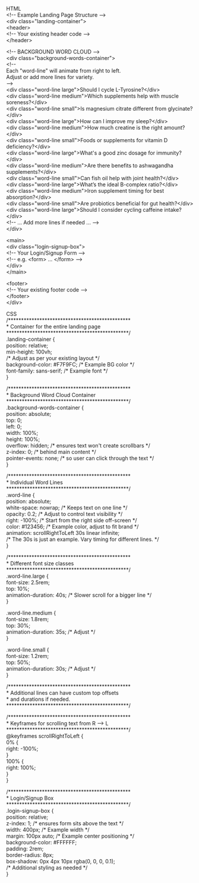HTML  
\<\!-- Example Landing Page Structure \--\>  
\<div class="landing-container"\>  
  \<header\>  
    \<\!-- Your existing header code \--\>  
  \</header\>  
    
  \<\!-- BACKGROUND WORD CLOUD \--\>  
  \<div class="background-words-container"\>  
    \<\!--   
      Each "word-line" will animate from right to left.  
      Adjust or add more lines for variety.  
    \--\>  
    \<div class="word-line large"\>Should I cycle L-Tyrosine?\</div\>  
    \<div class="word-line medium"\>Which supplements help with muscle soreness?\</div\>  
    \<div class="word-line small"\>Is magnesium citrate different from glycinate?\</div\>  
    \<div class="word-line large"\>How can I improve my sleep?\</div\>  
    \<div class="word-line medium"\>How much creatine is the right amount?\</div\>  
    \<div class="word-line small"\>Foods or supplements for vitamin D deficiency?\</div\>  
    \<div class="word-line large"\>What's a good zinc dosage for immunity?\</div\>  
    \<div class="word-line medium"\>Are there benefits to ashwagandha supplements?\</div\>  
    \<div class="word-line small"\>Can fish oil help with joint health?\</div\>  
    \<div class="word-line large"\>What’s the ideal B-complex ratio?\</div\>  
    \<div class="word-line medium"\>Iron supplement timing for best absorption?\</div\>  
    \<div class="word-line small"\>Are probiotics beneficial for gut health?\</div\>  
    \<div class="word-line large"\>Should I consider cycling caffeine intake?\</div\>  
    \<\!-- ... Add more lines if needed ... \--\>  
  \</div\>  
    
  \<main\>  
    \<div class="login-signup-box"\>  
      \<\!-- Your Login/Signup Form \--\>  
      \<\!-- e.g. \<form\> ... \</form\> \--\>  
    \</div\>  
  \</main\>  
    
  \<footer\>  
    \<\!-- Your existing footer code \--\>  
  \</footer\>  
\</div\>

CSS  
/\*\*\*\*\*\*\*\*\*\*\*\*\*\*\*\*\*\*\*\*\*\*\*\*\*\*\*\*\*\*\*\*\*\*\*\*\*\*\*\*\*\*\*\*\*\*\*  
 \* Container for the entire landing page  
 \*\*\*\*\*\*\*\*\*\*\*\*\*\*\*\*\*\*\*\*\*\*\*\*\*\*\*\*\*\*\*\*\*\*\*\*\*\*\*\*\*\*\*\*\*\*\*/  
.landing-container {  
  position: relative;  
  min-height: 100vh;  
  /\* Adjust as per your existing layout \*/  
  background-color: \#F7F9FC; /\* Example BG color \*/  
  font-family: sans-serif;  /\* Example font \*/  
}

/\*\*\*\*\*\*\*\*\*\*\*\*\*\*\*\*\*\*\*\*\*\*\*\*\*\*\*\*\*\*\*\*\*\*\*\*\*\*\*\*\*\*\*\*\*\*\*  
 \* Background Word Cloud Container  
 \*\*\*\*\*\*\*\*\*\*\*\*\*\*\*\*\*\*\*\*\*\*\*\*\*\*\*\*\*\*\*\*\*\*\*\*\*\*\*\*\*\*\*\*\*\*\*/  
.background-words-container {  
  position: absolute;  
  top: 0;  
  left: 0;  
  width: 100%;  
  height: 100%;  
  overflow: hidden; /\* ensures text won't create scrollbars \*/  
  z-index: 0;       /\* behind main content \*/  
  pointer-events: none; /\* so user can click through the text \*/  
}

/\*\*\*\*\*\*\*\*\*\*\*\*\*\*\*\*\*\*\*\*\*\*\*\*\*\*\*\*\*\*\*\*\*\*\*\*\*\*\*\*\*\*\*\*\*\*\*  
 \* Individual Word Lines  
 \*\*\*\*\*\*\*\*\*\*\*\*\*\*\*\*\*\*\*\*\*\*\*\*\*\*\*\*\*\*\*\*\*\*\*\*\*\*\*\*\*\*\*\*\*\*\*/  
.word-line {  
  position: absolute;  
  white-space: nowrap;  /\* Keeps text on one line \*/  
  opacity: 0.2;         /\* Adjust to control text visibility \*/  
  right: \-100%;         /\* Start from the right side off-screen \*/  
  color: \#123456;       /\* Example color, adjust to fit brand \*/  
  animation: scrollRightToLeft 30s linear infinite;  
  /\* The 30s is just an example. Vary timing for different lines. \*/  
}

/\*\*\*\*\*\*\*\*\*\*\*\*\*\*\*\*\*\*\*\*\*\*\*\*\*\*\*\*\*\*\*\*\*\*\*\*\*\*\*\*\*\*\*\*\*\*\*  
 \* Different font size classes  
 \*\*\*\*\*\*\*\*\*\*\*\*\*\*\*\*\*\*\*\*\*\*\*\*\*\*\*\*\*\*\*\*\*\*\*\*\*\*\*\*\*\*\*\*\*\*\*/  
.word-line.large {  
  font-size: 2.5rem;  
  top: 10%;  
  animation-duration: 40s; /\* Slower scroll for a bigger line \*/  
}

.word-line.medium {  
  font-size: 1.8rem;  
  top: 30%;  
  animation-duration: 35s; /\* Adjust \*/  
}

.word-line.small {  
  font-size: 1.2rem;  
  top: 50%;  
  animation-duration: 30s; /\* Adjust \*/  
}

/\*\*\*\*\*\*\*\*\*\*\*\*\*\*\*\*\*\*\*\*\*\*\*\*\*\*\*\*\*\*\*\*\*\*\*\*\*\*\*\*\*\*\*\*\*\*\*  
 \* Additional lines can have custom top offsets   
 \* and durations if needed.  
 \*\*\*\*\*\*\*\*\*\*\*\*\*\*\*\*\*\*\*\*\*\*\*\*\*\*\*\*\*\*\*\*\*\*\*\*\*\*\*\*\*\*\*\*\*\*\*/

/\*\*\*\*\*\*\*\*\*\*\*\*\*\*\*\*\*\*\*\*\*\*\*\*\*\*\*\*\*\*\*\*\*\*\*\*\*\*\*\*\*\*\*\*\*\*\*  
 \* Keyframes for scrolling text from R \--\> L  
 \*\*\*\*\*\*\*\*\*\*\*\*\*\*\*\*\*\*\*\*\*\*\*\*\*\*\*\*\*\*\*\*\*\*\*\*\*\*\*\*\*\*\*\*\*\*\*/  
@keyframes scrollRightToLeft {  
  0% {  
    right: \-100%;  
  }  
  100% {  
    right: 100%;  
  }  
}

/\*\*\*\*\*\*\*\*\*\*\*\*\*\*\*\*\*\*\*\*\*\*\*\*\*\*\*\*\*\*\*\*\*\*\*\*\*\*\*\*\*\*\*\*\*\*\*  
 \* Login/Signup Box  
 \*\*\*\*\*\*\*\*\*\*\*\*\*\*\*\*\*\*\*\*\*\*\*\*\*\*\*\*\*\*\*\*\*\*\*\*\*\*\*\*\*\*\*\*\*\*\*/  
.login-signup-box {  
  position: relative;  
  z-index: 1; /\* ensures form sits above the text \*/  
  width: 400px; /\* Example width \*/  
  margin: 100px auto; /\* Example center positioning \*/  
  background-color: \#FFFFFF;  
  padding: 2rem;  
  border-radius: 8px;  
  box-shadow: 0px 4px 10px rgba(0, 0, 0, 0.1);  
  /\* Additional styling as needed \*/  
}

